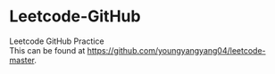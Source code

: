 # Leetcode-GitHub
Leetcode GitHub Practice  
This can be found at https://github.com/youngyangyang04/leetcode-master.
